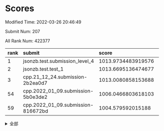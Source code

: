# Scores

Modified Time: 2022-03-26 20:46:49

Submit Num: 207

All Rank Num: 422377

| rank |               submit               |       score        |       sigma        | pk_num |
| :--- | :--------------------------------- | :----------------- | :----------------- | :----- |
| 1    | jsonzb.test.submission_level_4     | 1013.9734483919576 | 0.8241275003678381 | 8159   |
| 2    | jsonzb.test.test_1                 | 1013.6695136474677 | 0.8144533911746942 | 8165   |
| 3    | cpp.21_12_24.submission-2b2ea0d7   | 1013.0080858153688 | 0.7794965835922909 | 8164   |
| 54   | cpp.2022_01_09.submission-5b0e3de2 | 1006.0466803618103 | 0.7165578436060355 | 8159   |
| 59   | cpp.2022_01_09.submission-816672bd | 1004.579592015188  | 0.7243017777226086 | 8160   |


<details>
<summary>全部</summary>

| rank |                 submit                 |       score        |       sigma        | pk_num |
| :--- | :------------------------------------- | :----------------- | :----------------- | :----- |
| 1    | jsonzb.test.submission_level_4         | 1013.9734483919576 | 0.8241275003678381 | 8159   |
| 2    | jsonzb.test.test_1                     | 1013.6695136474677 | 0.8144533911746942 | 8165   |
| 3    | cpp.21_12_24.submission-2b2ea0d7       | 1013.0080858153688 | 0.7794965835922909 | 8164   |
| 4    | gobigger.level_3.submission_level_3_48 | 1011.8105892690156 | 0.7681634634673203 | 8161   |
| 5    | gobigger.level_3.submission_level_3_11 | 1011.6333436332501 | 0.766811489247373  | 8162   |
| 6    | gobigger.level_3.submission_level_3_29 | 1011.1391199328092 | 0.7727607896353119 | 8163   |
| 7    | gobigger.level_3.submission_level_3_2  | 1010.9843091303509 | 0.7712073580927398 | 8159   |
| 8    | gobigger.level_3.submission_level_3_19 | 1010.9263062129133 | 0.7956388471638703 | 8159   |
| 9    | gobigger.level_3.submission_level_3_5  | 1010.869539361265  | 0.7660175592592469 | 8160   |
| 10   | gobigger.level_3.submission_level_3_26 | 1010.8206484957868 | 0.7699968489120149 | 8158   |
| 11   | gobigger.level_3.submission_level_3_31 | 1010.7920935523848 | 0.765521444874374  | 8162   |
| 12   | gobigger.level_3.submission_level_3_30 | 1010.7725129138358 | 0.7679240219231238 | 8157   |
| 13   | gobigger.level_3.submission_level_3_14 | 1010.6583224316955 | 0.767858595129943  | 8162   |
| 14   | gobigger.level_3.submission_level_3_18 | 1010.5695455088518 | 0.7478628602345057 | 8161   |
| 15   | gobigger.level_3.submission_level_3_6  | 1010.4776248955524 | 0.7573921249054582 | 8166   |
| 16   | gobigger.level_3.submission_level_3_21 | 1010.4021518303582 | 0.7347284434249908 | 8164   |
| 17   | gobigger.level_3.submission_level_3_13 | 1010.3416379581836 | 0.7455791608796373 | 8169   |
| 18   | gobigger.level_3.submission_level_3_39 | 1010.3406260411141 | 0.7570911909263525 | 8163   |
| 19   | gobigger.level_3.submission_level_3_43 | 1010.3145569027864 | 0.7669921481033792 | 8165   |
| 20   | gobigger.level_3.submission_level_3_3  | 1010.2297514378874 | 0.7458234625999423 | 8163   |
| 21   | gobigger.level_3.submission_level_3_0  | 1010.1209817873623 | 0.7499804665338389 | 8158   |
| 22   | gobigger.level_3.submission_level_3_40 | 1010.1145613666142 | 0.7559519484216081 | 8163   |
| 23   | gobigger.level_3.submission_level_3_25 | 1010.0758955157579 | 0.7615489383479974 | 8163   |
| 24   | gobigger.level_3.submission_level_3_41 | 1010.0500299456872 | 0.7714997202448844 | 8160   |
| 25   | gobigger.level_3.submission_level_3_36 | 1010.0484320803064 | 0.736569259885358  | 8165   |
| 26   | gobigger.level_3.submission_level_3_46 | 1010.0252228562865 | 0.7621135116114627 | 8164   |
| 27   | gobigger.level_3.submission_level_3_37 | 1009.9760144541928 | 0.7348777879174135 | 8164   |
| 28   | gobigger.level_3.submission_level_3_38 | 1009.9725828886883 | 0.7599828568844178 | 8162   |
| 29   | gobigger.level_3.submission_level_3_42 | 1009.957728549432  | 0.7586677112170699 | 8159   |
| 30   | gobigger.level_3.submission_level_3_33 | 1009.9019917908263 | 0.7733572085362881 | 8164   |
| 31   | gobigger.level_3.submission_level_3_45 | 1009.8856369369975 | 0.7356090930705782 | 8163   |
| 32   | gobigger.level_3.submission_level_3_16 | 1009.8606723186701 | 0.7498377933509112 | 8166   |
| 33   | gobigger.level_3.submission_level_3_20 | 1009.7602497272851 | 0.7436756652867121 | 8166   |
| 34   | gobigger.level_3.submission_level_3_7  | 1009.7105336323453 | 0.7593714395021622 | 8167   |
| 35   | gobigger.level_3.submission_level_3_49 | 1009.7077915594086 | 0.7790905667628323 | 8165   |
| 36   | gobigger.level_3.submission_level_3_44 | 1009.6841005789793 | 0.7395133426611711 | 8164   |
| 37   | gobigger.level_3.submission_level_3_27 | 1009.632450824832  | 0.7616612243186451 | 8162   |
| 38   | gobigger.level_3.submission_level_3_9  | 1009.6234884801011 | 0.7577593435084833 | 8164   |
| 39   | gobigger.level_3.submission_level_3_47 | 1009.4411941800735 | 0.759315830281807  | 8159   |
| 40   | gobigger.level_3.submission_level_3_4  | 1009.4148876068128 | 0.7590062439361244 | 8157   |
| 41   | gobigger.level_3.submission_level_3_35 | 1009.4043272418071 | 0.741562558643962  | 8164   |
| 42   | gobigger.level_3.submission_level_3_12 | 1009.3988815778482 | 0.7815159059663386 | 8159   |
| 43   | gobigger.level_3.submission_level_3_24 | 1009.3300444478947 | 0.7488197882539801 | 8165   |
| 44   | gobigger.level_3.submission_level_3_17 | 1009.3177192480078 | 0.7401150917553471 | 8156   |
| 45   | gobigger.level_3.submission_level_3_15 | 1009.2252176783683 | 0.7421452635238878 | 8159   |
| 46   | gobigger.level_3.submission_level_3_23 | 1009.0959549490722 | 0.7292675018449079 | 8163   |
| 47   | gobigger.level_3.submission_level_3_8  | 1009.0892876103799 | 0.7408456231621907 | 8164   |
| 48   | gobigger.level_3.submission_level_3_32 | 1008.9276699077133 | 0.765659471886756  | 8159   |
| 49   | gobigger.level_3.submission_level_3_22 | 1008.8250554982429 | 0.7477131634635523 | 8161   |
| 50   | gobigger.level_3.submission_level_3_10 | 1008.8016513793093 | 0.7426357150949285 | 8163   |
| 51   | gobigger.level_3.submission_level_3_1  | 1008.5697492824122 | 0.7562586664438825 | 8163   |
| 52   | gobigger.level_3.submission_level_3_28 | 1008.188527190823  | 0.7282578406559184 | 8164   |
| 53   | gobigger.level_3.submission_level_3_34 | 1007.9456049829996 | 0.7405458933421465 | 8162   |
| 54   | cpp.2022_01_09.submission-5b0e3de2     | 1006.0466803618103 | 0.7165578436060355 | 8159   |
| 55   | gobigger.level_1.submission_level_1_2  | 1005.0801839610377 | 0.7275814134017561 | 8163   |
| 56   | gobigger.level_1.submission_level_1_14 | 1004.7847407267524 | 0.7176712505604558 | 8159   |
| 57   | gobigger.level_1.submission_level_1_41 | 1004.7193170000153 | 0.7101070174443622 | 8166   |
| 58   | gobigger.level_1.submission_level_1_32 | 1004.6918540238327 | 0.7103592444610444 | 8164   |
| 59   | cpp.2022_01_09.submission-816672bd     | 1004.579592015188  | 0.7243017777226086 | 8160   |
| 60   | gobigger.level_1.submission_level_1_27 | 1004.549191267573  | 0.6993675042461068 | 8167   |
| 61   | gobigger.level_1.submission_level_1_28 | 1004.5067112825263 | 0.7259067055490593 | 8166   |
| 62   | gobigger.level_1.submission_level_1_34 | 1004.3779249964987 | 0.7131016631357584 | 8156   |
| 63   | gobigger.level_1.submission_level_1_43 | 1004.2100900139475 | 0.7278491673917555 | 8162   |
| 64   | gobigger.level_1.submission_level_1_7  | 1004.1555955598225 | 0.7329736724384679 | 8164   |
| 65   | gobigger.level_1.submission_level_1_1  | 1003.9811222394694 | 0.7167997894402657 | 8167   |
| 66   | gobigger.level_1.submission_level_1_47 | 1003.9734231502475 | 0.7104999694884606 | 8166   |
| 67   | gobigger.level_1.submission_level_1_22 | 1003.8833167546038 | 0.7121405084726082 | 8158   |
| 68   | gobigger.level_1.submission_level_1_18 | 1003.8736161584105 | 0.7215420672389677 | 8159   |
| 69   | gobigger.level_1.submission_level_1_3  | 1003.8499114657793 | 0.726121286640907  | 8161   |
| 70   | gobigger.level_1.submission_level_1_13 | 1003.8207572252443 | 0.7261414022755701 | 8160   |
| 71   | gobigger.level_1.submission_level_1_20 | 1003.7857860918392 | 0.7294646919301743 | 8163   |
| 72   | gobigger.level_1.submission_level_1_15 | 1003.6309786029832 | 0.7221946124044729 | 8166   |
| 73   | gobigger.level_1.submission_level_1_11 | 1003.6053491237357 | 0.7282129740860193 | 8163   |
| 74   | gobigger.level_1.submission_level_1_49 | 1003.595914706491  | 0.7179879071736458 | 8160   |
| 75   | gobigger.level_1.submission_level_1_8  | 1003.5287448407579 | 0.7171692922509462 | 8163   |
| 76   | gobigger.level_1.submission_level_1_26 | 1003.4831915114769 | 0.717970232350391  | 8160   |
| 77   | gobigger.level_1.submission_level_1_39 | 1003.4688162818238 | 0.7139918093398112 | 8155   |
| 78   | gobigger.level_1.submission_level_1_23 | 1003.463489338489  | 0.7186453975572819 | 8164   |
| 79   | gobigger.level_1.submission_level_1_24 | 1003.4088087946918 | 0.7204327951251027 | 8166   |
| 80   | gobigger.level_1.submission_level_1_5  | 1003.3717662332263 | 0.711082924717475  | 8161   |
| 81   | gobigger.level_1.submission_level_1_9  | 1003.3569245983673 | 0.7143560390962779 | 8162   |
| 82   | gobigger.level_1.submission_level_1_19 | 1003.3549011466552 | 0.7271643495404336 | 8157   |
| 83   | gobigger.level_1.submission_level_1_40 | 1003.3188738003257 | 0.7073112975399769 | 8162   |
| 84   | gobigger.level_1.submission_level_1_33 | 1003.3051663195816 | 0.7111847783540357 | 8160   |
| 85   | gobigger.level_1.submission_level_1_29 | 1003.1191231302283 | 0.7162130570424666 | 8160   |
| 86   | gobigger.level_1.submission_level_1_10 | 1003.0474991915612 | 0.7208803849435904 | 8165   |
| 87   | gobigger.level_1.submission_level_1_46 | 1003.0025905514152 | 0.7112353813348159 | 8156   |
| 88   | gobigger.level_1.submission_level_1_21 | 1002.9561940067765 | 0.7131971255102761 | 8160   |
| 89   | gobigger.level_1.submission_level_1_45 | 1002.8808370843813 | 0.7188331578997469 | 8161   |
| 90   | gobigger.level_1.submission_level_1_38 | 1002.8363881869866 | 0.7219469326855011 | 8162   |
| 91   | gobigger.level_1.submission_level_1_35 | 1002.8251273762094 | 0.7238498938827934 | 8169   |
| 92   | gobigger.level_1.submission_level_1_30 | 1002.7673330218892 | 0.7080327900353277 | 8163   |
| 93   | gobigger.level_1.submission_level_1_42 | 1002.6636352510905 | 0.7110985332333201 | 8164   |
| 94   | gobigger.level_1.submission_level_1_17 | 1002.5944713871093 | 0.7087603001693518 | 8162   |
| 95   | gobigger.level_1.submission_level_1_12 | 1002.4265967737743 | 0.7188228111135989 | 8161   |
| 96   | gobigger.level_1.submission_level_1_25 | 1002.3082698902552 | 0.7065780384074577 | 8163   |
| 97   | gobigger.level_1.submission_level_1_6  | 1002.2774735043067 | 0.7091635760977231 | 8167   |
| 98   | gobigger.level_1.submission_level_1_36 | 1002.2481436246909 | 0.7231939260146987 | 8154   |
| 99   | gobigger.level_1.submission_level_1_44 | 1002.2127376658117 | 0.7095008284697271 | 8166   |
| 100  | gobigger.level_1.submission_level_1_0  | 1002.204789710949  | 0.6995389695963876 | 8167   |
| 101  | gobigger.level_1.submission_level_1_48 | 1002.1674484858115 | 0.7143528563478008 | 8162   |
| 102  | gobigger.level_1.submission_level_1_16 | 1002.0607217892481 | 0.7061456828216837 | 8163   |
| 103  | gobigger.level_1.submission_level_1_4  | 1002.0339165405067 | 0.7105627740400146 | 8164   |
| 104  | gobigger.level_1.submission_level_1_37 | 1001.9645694863376 | 0.7182199982311547 | 8163   |
| 105  | gobigger.level_1.submission_level_1_31 | 1001.538643817595  | 0.7207373606289408 | 8160   |
| 106  | gobigger.random.submission_random_44   | 997.541702728841   | 0.6979155460083486 | 8163   |
| 107  | gobigger.random.submission_random_19   | 997.4365624677424  | 0.7198732845926198 | 8161   |
| 108  | gobigger.random.submission_random_28   | 997.2516797018269  | 0.7131181114905033 | 8165   |
| 109  | gobigger.random.submission_random_35   | 997.235808070911   | 0.7092638859769509 | 8161   |
| 110  | gobigger.random.submission_random_24   | 997.1609224637167  | 0.7010132503414115 | 8158   |
| 111  | gobigger.random.submission_random_25   | 997.0890878730282  | 0.7073666859191755 | 8164   |
| 112  | gobigger.random.submission_random_20   | 996.7950295712137  | 0.7151070875920383 | 8161   |
| 113  | gobigger.random.submission_random_6    | 996.7494547204367  | 0.7075496773246236 | 8166   |
| 114  | gobigger.random.submission_random_30   | 996.7225008356829  | 0.7019367799488647 | 8160   |
| 115  | gobigger.random.submission_random_21   | 996.6609167846045  | 0.6991081472819636 | 8161   |
| 116  | gobigger.random.submission_random_27   | 996.6510028830949  | 0.7030869563699731 | 8157   |
| 117  | gobigger.random.submission_random_38   | 996.6092766241427  | 0.7099722144921815 | 8163   |
| 118  | gobigger.random.submission_random_26   | 996.4356665390995  | 0.7138984811675573 | 8163   |
| 119  | gobigger.random.submission_random_29   | 996.4171437799307  | 0.7065912231630528 | 8166   |
| 120  | gobigger.random.submission_random_47   | 996.4143351172678  | 0.7122834361357012 | 8162   |
| 121  | gobigger.random.submission_random_36   | 996.4073842749191  | 0.7173438319845035 | 8164   |
| 122  | gobigger.random.submission_random_11   | 996.3624391943515  | 0.7252607249997296 | 8163   |
| 123  | gobigger.random.submission_random_0    | 996.3379933918918  | 0.7158114806938268 | 8159   |
| 124  | gobigger.random.submission_random_41   | 996.3339436200615  | 0.7135740890130429 | 8163   |
| 125  | gobigger.random.submission_random_33   | 996.3249917439147  | 0.7181565294234786 | 8161   |
| 126  | gobigger.random.submission_random_10   | 996.2528166697056  | 0.7034016014824555 | 8157   |
| 127  | gobigger.random.submission_random_16   | 996.233983207074   | 0.7150239508472076 | 8165   |
| 128  | gobigger.random.submission_random_14   | 996.1515701668503  | 0.708598179199196  | 8161   |
| 129  | gobigger.random.submission_random_7    | 996.1224123674507  | 0.7191688121830331 | 8158   |
| 130  | gobigger.random.submission_random_5    | 996.1116021174535  | 0.7140765234076818 | 8154   |
| 131  | gobigger.random.submission_random_45   | 996.0609885486185  | 0.7085842657470703 | 8162   |
| 132  | gobigger.random.submission_random_8    | 996.0592779375535  | 0.7085041811894999 | 8162   |
| 133  | gobigger.random.submission_random_2    | 995.9762045464948  | 0.7114411734360967 | 8161   |
| 134  | gobigger.random.submission_random_40   | 995.9642174457185  | 0.7211526530361465 | 8163   |
| 135  | gobigger.random.submission_random_43   | 995.8522057997118  | 0.7125640069588126 | 8163   |
| 136  | gobigger.random.submission_random_48   | 995.8189134358157  | 0.7043287731028464 | 8163   |
| 137  | gobigger.random.submission_random_42   | 995.7747119563512  | 0.733803027470924  | 8156   |
| 138  | gobigger.random.submission_random_15   | 995.5619522012955  | 0.7199765476391005 | 8166   |
| 139  | gobigger.random.submission_random_12   | 995.5476574719966  | 0.699209107891707  | 8164   |
| 140  | gobigger.random.submission_random_3    | 995.5295279469747  | 0.718507075329952  | 8161   |
| 141  | gobigger.random.submission_random_37   | 995.5164157619512  | 0.7178598042735201 | 8160   |
| 142  | gobigger.random.submission_random_13   | 995.3250998712289  | 0.6934133461138451 | 8166   |
| 143  | gobigger.random.submission_random_18   | 995.265110488014   | 0.716158788518868  | 8166   |
| 144  | gobigger.random.submission_random_23   | 995.2621411991998  | 0.7094462729737341 | 8164   |
| 145  | gobigger.random.submission_random_31   | 995.2599560425182  | 0.7127539167145175 | 8155   |
| 146  | gobigger.random.submission_random_17   | 995.1883845399058  | 0.709796271902864  | 8165   |
| 147  | gobigger.random.submission_random_9    | 995.1170054818164  | 0.7109373995563779 | 8161   |
| 148  | gobigger.random.submission_random_1    | 995.1122401100375  | 0.720330129867802  | 8159   |
| 149  | gobigger.random.submission_random_4    | 994.9683097217637  | 0.7192836810123711 | 8160   |
| 150  | gobigger.random.submission_random_34   | 994.944278053767   | 0.7214718090871272 | 8153   |
| 151  | gobigger.random.submission_random_46   | 994.8984466690189  | 0.7236419313855781 | 8159   |
| 152  | gobigger.random.submission_random_32   | 994.8679996359299  | 0.7182972968605559 | 8158   |
| 153  | gobigger.random.submission_random_22   | 994.862642843637   | 0.7218762652515731 | 8164   |
| 154  | gobigger.random.submission_random_39   | 994.6419542242065  | 0.7208100093691366 | 8165   |
| 155  | gobigger.random.submission_random_49   | 994.086617989303   | 0.7108416263921612 | 8157   |
| 156  | gobigger.level_2.submission_level_2_38 | 993.8596436063814  | 0.7328194503211847 | 8160   |
| 157  | gobigger.level_2.submission_level_2_22 | 993.7312994623154  | 0.7295028084758112 | 8165   |
| 158  | gobigger.level_2.submission_level_2_29 | 993.4922079309557  | 0.7311568731115311 | 8164   |
| 159  | gobigger.level_2.submission_level_2_17 | 993.4544264458088  | 0.744969761288321  | 8164   |
| 160  | gobigger.level_2.submission_level_2_41 | 993.3510389140821  | 0.7418756384107656 | 8159   |
| 161  | gobigger.level_2.submission_level_2_32 | 993.2892507447709  | 0.7357197117079578 | 8162   |
| 162  | gobigger.level_2.submission_level_2_37 | 993.2730352957593  | 0.7492488380214128 | 8160   |
| 163  | gobigger.level_2.submission_level_2_10 | 993.2086171847591  | 0.7283933632821109 | 8161   |
| 164  | gobigger.level_2.submission_level_2_43 | 993.1812408245794  | 0.7479580238101388 | 8162   |
| 165  | gobigger.level_2.submission_level_2_36 | 993.1656179456355  | 0.7316169661482761 | 8162   |
| 166  | gobigger.level_2.submission_level_2_5  | 993.1319313695591  | 0.7332928589249391 | 8164   |
| 167  | gobigger.level_2.submission_level_2_28 | 993.1098751904262  | 0.7445275223756    | 8165   |
| 168  | gobigger.level_2.submission_level_2_1  | 993.1080720188937  | 0.7336187431603808 | 8165   |
| 169  | gobigger.level_2.submission_level_2_26 | 993.0217321154266  | 0.7486424961978763 | 8164   |
| 170  | gobigger.level_2.submission_level_2_12 | 992.8619158732167  | 0.7407024467427524 | 8165   |
| 171  | gobigger.level_2.submission_level_2_47 | 992.8309569315201  | 0.7373810723568842 | 8163   |
| 172  | gobigger.level_2.submission_level_2_6  | 992.7168541884997  | 0.7178193493202882 | 8160   |
| 173  | gobigger.level_2.submission_level_2_31 | 992.514384675889   | 0.7550571192295775 | 8157   |
| 174  | gobigger.level_2.submission_level_2_0  | 992.4964625962517  | 0.7265561276835347 | 8161   |
| 175  | gobigger.level_2.submission_level_2_42 | 992.463164860056   | 0.7307730904486396 | 8152   |
| 176  | gobigger.level_2.submission_level_2_30 | 992.4055135769028  | 0.7422571743432436 | 8162   |
| 177  | gobigger.level_2.submission_level_2_23 | 992.3679325412327  | 0.7423025722216784 | 8164   |
| 178  | gobigger.level_2.submission_level_2_4  | 992.3584328150978  | 0.7658944588173544 | 8162   |
| 179  | gobigger.level_2.submission_level_2_19 | 992.3194166909408  | 0.7374581956094132 | 8160   |
| 180  | gobigger.level_2.submission_level_2_27 | 992.1645306778775  | 0.7558541726125622 | 8161   |
| 181  | gobigger.level_2.submission_level_2_18 | 992.1006155878788  | 0.7499913298639566 | 8167   |
| 182  | gobigger.level_2.submission_level_2_45 | 992.0567602799588  | 0.7470683311709834 | 8162   |
| 183  | gobigger.level_2.submission_level_2_13 | 991.9757119715273  | 0.7619162077986166 | 8159   |
| 184  | gobigger.level_2.submission_level_2_24 | 991.8736462423035  | 0.7420410107036639 | 8163   |
| 185  | gobigger.level_2.submission_level_2_8  | 991.7149663193458  | 0.7575883937422836 | 8164   |
| 186  | gobigger.level_2.submission_level_2_48 | 991.7035026018323  | 0.7561397493061179 | 8159   |
| 187  | gobigger.level_2.submission_level_2_40 | 991.6974109834566  | 0.7320637576171722 | 8161   |
| 188  | gobigger.level_2.submission_level_2_34 | 991.673519415392   | 0.7613915607148435 | 8158   |
| 189  | gobigger.level_2.submission_level_2_35 | 991.6263068049775  | 0.7411046735152295 | 8161   |
| 190  | gobigger.level_2.submission_level_2_49 | 991.4802357722101  | 0.7446178597790816 | 8163   |
| 191  | gobigger.level_2.submission_level_2_7  | 991.4567506118187  | 0.763390981579665  | 8162   |
| 192  | gobigger.level_2.submission_level_2_9  | 991.4488223194359  | 0.7547082638583852 | 8167   |
| 193  | gobigger.level_2.submission_level_2_33 | 991.3260802676712  | 0.7753699238408966 | 8162   |
| 194  | gobigger.level_2.submission_level_2_11 | 991.2411331538174  | 0.7637011708246448 | 8162   |
| 195  | gobigger.level_2.submission_level_2_44 | 991.2272692407455  | 0.7425853995060507 | 8164   |
| 196  | gobigger.level_2.submission_level_2_25 | 991.2214424162274  | 0.7504414972691631 | 8164   |
| 197  | gobigger.level_2.submission_level_2_2  | 991.204926437185   | 0.7541921113117118 | 8163   |
| 198  | gobigger.level_2.submission_level_2_15 | 991.15638014844    | 0.7576470315390911 | 8161   |
| 199  | gobigger.level_2.submission_level_2_39 | 991.0068028176895  | 0.7453352285453376 | 8159   |
| 200  | gobigger.level_2.submission_level_2_14 | 991.0057495022238  | 0.7465861737497765 | 8159   |
| 201  | gobigger.level_2.submission_level_2_20 | 990.712481369785   | 0.7551097939690589 | 8162   |
| 202  | gobigger.level_2.submission_level_2_3  | 990.7013799951966  | 0.7683343745676946 | 8163   |
| 203  | gobigger.level_2.submission_level_2_16 | 990.634227742775   | 0.7810816183607663 | 8161   |
| 204  | gobigger.level_2.submission_level_2_21 | 990.5477667400698  | 0.7576759753936638 | 8159   |
| 205  | gobigger.level_2.submission_level_2_46 | 990.4220062506586  | 0.7693168793891066 | 8163   |
| 206  | gobigger.none.submission_none_0        | 977.0027473396897  | 1.3726745988318416 | 8160   |
| 207  | gobigger.none.submission_none_1        | 976.6955114415687  | 1.5107503981664148 | 8160   |

</details>